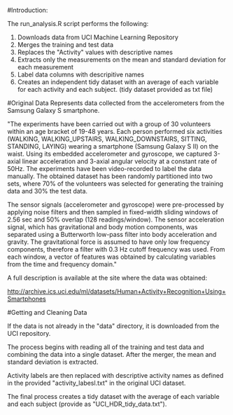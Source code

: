 #Introduction:

The run_analysis.R script performs the following:

1. Downloads data from UCI Machine Learning Repository
2. Merges the training and test data
3. Replaces the "Activity" values with descriptive names
4. Extracts only the measurements on the mean and standard deviation for each measurement
5. Label data columns with descripitive names
6. Creates an independent tidy dataset with an average of each variable for each activity and each subject.  (tidy dataset provided as txt file)

#Original Data
Represents data collected from the accelerometers from the Samsung Galaxy S smartphone. 

"The experiments have been carried out with a group of 30 volunteers within an age bracket of 19-48 years. Each person performed six activities (WALKING, WALKING_UPSTAIRS, WALKING_DOWNSTAIRS, SITTING, STANDING, LAYING) wearing a smartphone (Samsung Galaxy S II) on the waist. Using its embedded accelerometer and gyroscope, we captured 3-axial linear acceleration and 3-axial angular velocity at a constant rate of 50Hz. The experiments have been video-recorded to label the data manually. The obtained dataset has been randomly partitioned into two sets, where 70% of the volunteers was selected for generating the training data and 30% the test data.

The sensor signals (accelerometer and gyroscope) were pre-processed by applying noise filters and then sampled in fixed-width sliding windows of 2.56 sec and 50% overlap (128 readings/window). The sensor acceleration signal, which has gravitational and body motion components, was separated using a Butterworth low-pass filter into body acceleration and gravity. The gravitational force is assumed to have only low frequency components, therefore a filter with 0.3 Hz cutoff frequency was used. From each window, a vector of features was obtained by calculating variables from the time and frequency domain."

A full description is available at the site where the data was obtained: 

http://archive.ics.uci.edu/ml/datasets/Human+Activity+Recognition+Using+Smartphones

#Getting and Cleaning Data

If the data is not already in the "data" directory, it is downloaded from the UCI repository.

The process begins with reading all of the training and test data and combining the data into a single dataset.  After the merger, the mean and standard deviation is extracted.

Activity labels are then replaced with descriptive activity names as defined in the provided "activity_labesl.txt" in the original UCI dataset.

The final process creates a tidy dataset with the average of each variable and each subject (provide as "UCI_HDR_tidy_data.txt").